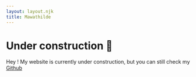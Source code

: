 ```yaml
---
layout: layout.njk
title: Mawathilde
---
```


# Under construction 🎉
Hey ! My website is currently under construction, but you can still check my [Github](https://github.com/mawathilde)